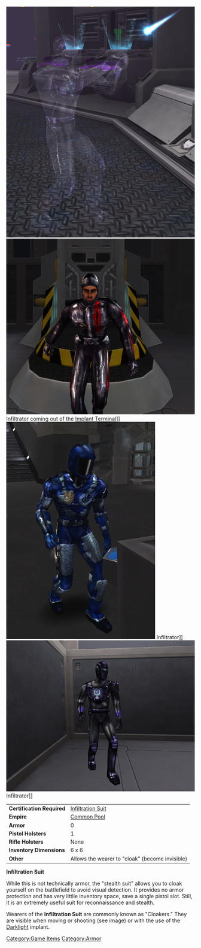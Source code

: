 ![](../images/Cloaker_firing.jpg "fig:Cloaker_firing.jpg")
![](../images/TRInfilPicture.jpg "fig:TRInfilPicture.jpg") Infiltrator coming out
of the [Implant Terminal](Implant_Terminal.md)\]\]
![](../images/NCInfiltrationSuit.jpg "fig:NCInfiltrationSuit.jpg") Infiltrator\]\]
![](../images/VS_InfilSuit.jpg "fig:VS_InfilSuit.jpg") Infiltrator\]\]

|                            |                                                                     |
| -------------------------- | ------------------------------------------------------------------- |
| **Certification Required** | [Infiltration Suit](<Infiltration_Suit_(Certification)>) |
| **Empire**                 | [Common Pool](../terminology/Common_Pool.md)                            |
| **Armor**                  | 0                                                                   |
| **Pistol Holsters**        | 1                                                                   |
| **Rifle Holsters**         | None                                                                |
| **Inventory Dimensions**   | 6 x 6                                                               |
| **Other**                  | Allows the wearer to "cloak" (become invisible)                     |

**Infiltration Suit**

While this is not technically armor, the "stealth suit" allows you to
cloak yourself on the battlefield to avoid visual detection. It provides
no armor protection and has very littlie inventory space, save a single
pistol slot. Still, it is an extremely useful suit for reconnaissance
and stealth.

Wearers of the **Infiltration Suit** are commonly known as "Cloakers."
They are visible when moving or shooting (see image) or with the use of
the [Darklight](../implants/Darklight.md) implant.

[Category:Game Items](Category:Game_Items.md)
[Category:Armor](Category:Armor.md)
